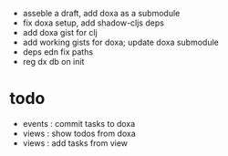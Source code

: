 - asseble a draft, add doxa as a submodule
- fix doxa setup, add shadow-cljs deps
- add doxa gist for clj
- add working gists for doxa; update doxa submodule
- deps edn fix paths
- reg dx db on init   

# todo
- events : commit tasks to doxa
- views : show todos from doxa
- views : add tasks from view
